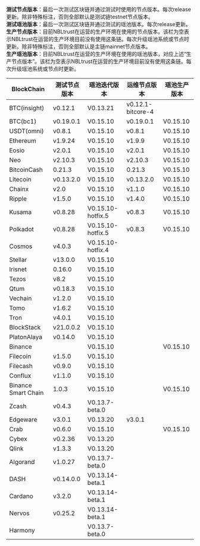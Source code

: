 **测试节点版本**：最后一次测试区块链并通过测试时使用的节点版本。每次release更新。除非特殊标注，否则全部默认是测试链testnet节点版本。<br/>
**测试瑶池版本**：最后一次测试区块链并通过测试的瑶池版本。每次release更新。<br/>
**生产节点版本**：目前NBLtrust在运营的生产环境在使用的节点版本。该栏为空表示NBLtrust在运营的生产环境目前没有使用这条链。每次升级瑶池系统或节点时更新。除非特殊标注，否则全部默认是主链mainnet节点版本。<br/>
**生产瑶池版本**：目前NBLtrust在运营的生产环境在使用的瑶池版本，对应上述“生产节点版本”。该栏为空表示NBLtrust在运营的生产环境目前没有使用这条链。每次升级瑶池系统或节点时更新。<br/>


| BlockChain  | 测试节点版本 | 瑶池迭代版本 | 运维节点版本 | 瑶池生产版本 |
| ----------- | ---------- | ---------- | ---------- | ---------- | 
| BTC(insight) | v0.12.1    | V0.13.21 |    v0.12.1-bitcore-4  |  |
| BTC(bc1)    | v0.19.0.1    | V0.15.10 |    v0.19.0.1  | V0.15.10 |
| USDT(omni) | v0.8.1    | V0.15.10 |    v0.8.1  | V0.15.10 |
| Ethereum    | v1.9.24     | V0.15.10 |     	v1.9.9 | V0.15.10 |
| Eosio       | v2.0.1 | V0.15.10 | v2.0.1 | V0.15.10 |
| Neo         | v2.10.3    | V0.15.10 |    	v2.10.3 | V0.15.10   |
| BitcoinCash | 0.21.3     | V0.15.10 | 0.21.3   | V0.15.10 |
| Litecoin    | v0.13.2.0    | V0.15.10 |   v0.13.2.0   | V0.15.10 |
| Chainx      | v2.0     | V0.15.10 |  v1.1.0    | V0.15.10 | 
| Ripple      | v1.5.0     | V0.15.10 |  	v1.4.0    | V0.15.10 |
| Kusama      | v0.8.28    | V0.15.10-hotfix.5 |  v0.8.3  | V0.15.10 | 
| Polkadot      | v0.8.28    | V0.15.10-hotfix.5 |  v0.8.3  | V0.15.10 |
| Cosmos      | v4.0.3      | V0.15.10-hotfix.4 |    |  |
| Stellar     | v13.0.0    | V0.15.10 |    |  |
| Irisnet     | 0.16.0    | V0.15.10 |  	   |  |
| Tezos       | v8.2   | V0.15.10 |      |  |
| Qtum        | v0.18.3    | V0.15.10 |     |  | 
| Vechain     | v1.2.0     | V0.15.10 |      |  |
| Tomo        | v1.6.2     | V0.15.10 |      |  | 
| Tron        | v4.0.1 | V0.15.10 |     	       |  |
| BlockStack  | v21.0.0.2 | V0.15.10 |     	       |  |
| PlatonAlaya      | v0.14.0   | V0.15.10 |   |    |
| Binance     | |V0.15.10 | |V0.15.10
| Filecoin     |v1.5.0 |V0.15.10 | |
| Filecash     |v0.9.0 |V0.15.10 | |
| Conflux     |v1.1.0 |V0.15.10 | |
| Binance Smart Chain    |1.0.3 |V0.15.10 | |V0.15.10
| Zcash       | v0.4.3     | V0.13.7-beta.0 |   	   |  | 
| Edgeware    | v3.0.1    | V0.13.20 | v3.0.1     |       | 
| Crab        |  v0.6.0   | V0.15.10 |         | V0.15.10    |
| Cybex       | v0.2.36    | V0.13.20 |   	  |  |
| Qlink       | v1.3.3     | V0.13.20 |  | |
| Algorand    | v1.0.27    | V0.13.7-beta.0 |      |  |
| DASH        | v0.14.0.0   | V0.13.14-beta.1 |        |    |
| Cardano     | v3.2.0     | V0.13.14-beta.1 |            |            | 
| Nervos      | v0.25.2   | V0.13.14-beta.1 |            |         | 
| Harmony     |            | V0.13.7-beta.0 |            | | 
